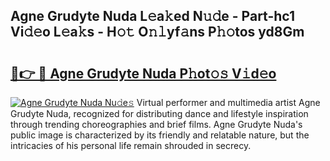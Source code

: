 ## Agne Grudyte Nuda L𝚎a𝚔ed N𝚞𝚍e - Part-hc1 Vi𝚍𝚎o L𝚎a𝚔s - H𝚘𝚝 O𝚗𝚕yf𝚊ns P𝚑𝚘tos yd8Gm

# <h2><a href="http://kf6cc1.oniu.top/?m=Agne+Grudyte+Nuda">🔗👉 🔴 Agne Grudyte Nuda P𝚑ot𝚘𝚜 V𝚒d𝚎o</a></h2>

[![Agne Grudyte Nuda Nu𝚍e𝚜](https://i.imgur.com/0qMVB7G.gif)](http://kf6cc1.oniu.top/?m=Agne+Grudyte+Nuda)
Virtual performer and multimedia artist Agne Grudyte Nuda, recognized for distributing dance and lifestyle inspiration through trending choreographies and brief films. Agne Grudyte Nuda's public image is characterized by its friendly and relatable nature, but the intricacies of his personal life remain shrouded in secrecy.  
